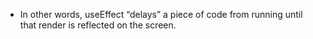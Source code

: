 - In other words, useEffect “delays” a piece of code from running until that render is reflected on the screen.
